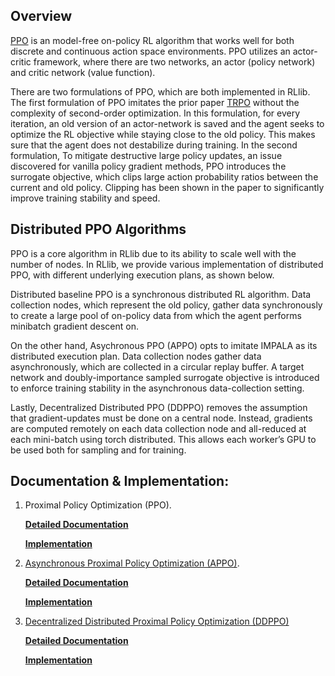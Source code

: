 ## Overview 

[PPO](https://arxiv.org/abs/1707.06347) is an model-free on-policy RL algorithm that works well for both discrete and continuous action space environments. PPO utilizes an actor-critic framework, where there are two networks, an actor (policy network) and critic network (value function). 

There are two formulations of PPO, which are both implemented in RLlib. The first formulation of PPO imitates the prior paper [TRPO](https://arxiv.org/abs/1502.05477) without the complexity of second-order optimization. In this formulation, for every iteration, an old version of an actor-network is saved and the agent seeks to optimize the RL objective while staying close to the old policy. This makes sure that the agent does not destabilize during training. In the second formulation, To mitigate destructive large policy updates, an issue discovered for vanilla policy gradient methods, PPO introduces the surrogate objective, which clips large action probability ratios between the current and old policy. Clipping has been shown in the paper to significantly improve training stability and speed. 

## Distributed PPO Algorithms

PPO is a core algorithm in RLlib due to its ability to scale well with the number of nodes. In RLlib, we provide various implementation of distributed PPO, with different underlying execution plans, as shown below. 

Distributed baseline PPO is a synchronous distributed RL algorithm. Data collection nodes, which represent the old policy, gather data synchronously to create a large pool of on-policy data from which the agent performs minibatch gradient descent on.

On the other hand, Asychronous PPO (APPO) opts to imitate IMPALA as its distributed execution plan. Data collection nodes gather data asynchronously, which are collected in a circular replay buffer. A target network and doubly-importance sampled surrogate objective is introduced to enforce training stability in the asynchronous data-collection setting.

Lastly, Decentralized Distributed PPO (DDPPO) removes the assumption that gradient-updates must be done on a central node.  Instead, gradients are computed remotely on each data collection node and all-reduced at each mini-batch using torch distributed. This allows each worker’s GPU to be used both for sampling and for training.

## Documentation & Implementation:

1) Proximal Policy Optimization (PPO). 

    **[Detailed Documentation](https://docs.ray.io/en/master/rllib-algorithms.html#ppo)**

    **[Implementation](https://github.com/ray-project/ray/blob/master/rllib/agents/ppo/ppo.py)**

2) [Asynchronous Proximal Policy Optimization (APPO)](https://arxiv.org/abs/1912.00167).

    **[Detailed Documentation](https://docs.ray.io/en/master/rllib-algorithms.html#appo)**

    **[Implementation](https://github.com/ray-project/ray/blob/master/rllib/agents/ppo/appo.py)**

3) [Decentralized Distributed Proximal Policy Optimization (DDPPO)](https://arxiv.org/abs/1911.00357)

    **[Detailed Documentation](https://docs.ray.io/en/master/rllib-algorithms.html#decentralized-distributed-proximal-policy-optimization-dd-ppo)**

    **[Implementation](https://github.com/ray-project/ray/blob/master/rllib/agents/ppo/ddppo.py)**

